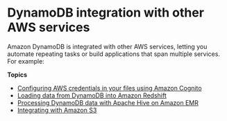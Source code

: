 # DynamoDB integration with other AWS services<a name="OtherServices"></a>

Amazon DynamoDB is integrated with other AWS services, letting you automate repeating tasks or build applications that span multiple services\. For example:

**Topics**
+ [Configuring AWS credentials in your files using Amazon Cognito](Cognito.Credentials.md)
+ [Loading data from DynamoDB into Amazon Redshift](RedshiftforDynamoDB.md)
+ [Processing DynamoDB data with Apache Hive on Amazon EMR](EMRforDynamoDB.md)
+ [Integrating with Amazon S3](S3forDynamoDB.md)
